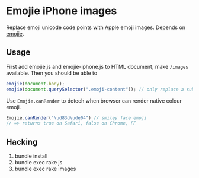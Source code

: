 # Emojie iPhone images

Replace emoji unicode code points with Apple emoji images. Depends on
[emojie](https://github.com/lautis/emojie).

## Usage

First add emojie.js and emojie-iphone.js to HTML document, make `/images`
available. Then you should be able to

```javascript
emojie(document.body);
emojie(document.querySelector(".emoji-content")); // only replace a subtree with images
```

Use `Emojie.canRender` to detech when browser can render native colour emoji.

```javascript
Emojie.canRender("\ud83d\ude04") // smiley face emoji
// => returns true on Safari, false on Chrome, FF
```

## Hacking

1. bundle install
2. bundle exec rake js
3. bundle exec rake images
